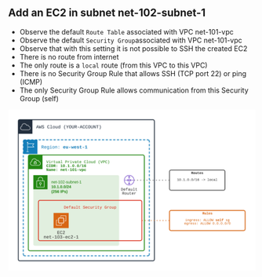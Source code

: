 ## Add an EC2 in subnet net-102-subnet-1

- Observe the default `Route Table` associated with VPC net-101-vpc
- Observe the default `Security Group`associated with VPC net-101-vpc
- Observe that with this setting it is not possible to SSH the created EC2
- There is no route from internet
- The only route is a `local` route (from this VPC to this VPC)  
- There is no Security Group Rule that allows SSH (TCP port 22) or ping (ICMP)
- The only Security Group Rule allows communication from this Security Group (self)

![Image of VPC](./doc/103-vpc-default-route-default-sg.png)
